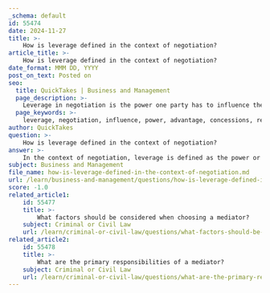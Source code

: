 ```yaml
---
_schema: default
id: 55474
date: 2024-11-27
title: >-
    How is leverage defined in the context of negotiation?
article_title: >-
    How is leverage defined in the context of negotiation?
date_format: MMM DD, YYYY
post_on_text: Posted on
seo:
  title: QuickTakes | Business and Management
  page_description: >-
    Leverage in negotiation is the power one party has to influence the decisions and outcomes of another, based on their advantages such as resources, information, and relationships.
  page_keywords: >-
    leverage, negotiation, influence, power, advantage, concessions, resources, information, relationships, dynamics, agreements, outcomes, negotiators, strategies, position, cost, benefits, effectiveness, parties, action
author: QuickTakes
question: >-
    How is leverage defined in the context of negotiation?
answer: >-
    In the context of negotiation, leverage is defined as the power or advantage that one party holds, which enables them to influence the other party's decisions and outcomes. This concept is crucial in negotiation dynamics, as it allows negotiators to secure better deals or concessions based on their strengths and advantages. Leverage can stem from various sources, including resources, information, alternatives, and relationships.\n\nSpecifically, leverage can be understood as the ability of one party to award benefits or impose costs on the other side. The effectiveness of leverage often depends on the relative needs of each party; for instance, the party that has more to lose from a "no deal" outcome typically has less leverage compared to the party that stands to gain more from reaching an agreement.\n\nMoreover, understanding and effectively utilizing leverage can significantly enhance a negotiator's position. It is important to recognize that leverage is not static; it can ebb and flow throughout the negotiation process based on the actions and strategies employed by both parties. Therefore, successful negotiators must be adept at identifying their leverage, protecting it, and applying it strategically to guide the negotiation in their favor.
subject: Business and Management
file_name: how-is-leverage-defined-in-the-context-of-negotiation.md
url: /learn/business-and-management/questions/how-is-leverage-defined-in-the-context-of-negotiation
score: -1.0
related_article1:
    id: 55477
    title: >-
        What factors should be considered when choosing a mediator?
    subject: Criminal or Civil Law
    url: /learn/criminal-or-civil-law/questions/what-factors-should-be-considered-when-choosing-a-mediator
related_article2:
    id: 55478
    title: >-
        What are the primary responsibilities of a mediator?
    subject: Criminal or Civil Law
    url: /learn/criminal-or-civil-law/questions/what-are-the-primary-responsibilities-of-a-mediator
---
```


&nbsp;
